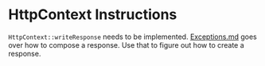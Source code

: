 # HttpContext Instructions

`HttpContext::writeResponse` needs to be implemented. [Exceptions.md](Exceptions.md) goes over how to compose a response. Use that to figure out how to create a response.
